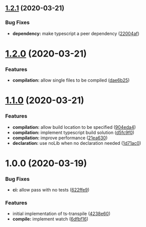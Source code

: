 ## [1.2.1](https://github.com/vdtn359/ts-transpile/compare/v1.2.0...v1.2.1) (2020-03-21)


### Bug Fixes

* **dependency:** make typescript a peer dependency ([22004af](https://github.com/vdtn359/ts-transpile/commit/22004afa19bc8c9b4740d4601059cbb4e574e833))

# [1.2.0](https://github.com/vdtn359/ts-transpile/compare/v1.1.0...v1.2.0) (2020-03-21)


### Features

* **compilation:** allow single files to be compiled ([dae6b25](https://github.com/vdtn359/ts-transpile/commit/dae6b25c4b3f1ff61da543a9e97d2c9c0deb63d4))

# [1.1.0](https://github.com/vdtn359/ts-transpile/compare/v1.0.0...v1.1.0) (2020-03-21)


### Features

* **compilation:** allow build location to be specified ([904eda4](https://github.com/vdtn359/ts-transpile/commit/904eda4899351de62d67e4676420f5399470b7f5))
* **compilation:** implement typescript build solution ([d5fc9f0](https://github.com/vdtn359/ts-transpile/commit/d5fc9f0de73c48bf5b060e5f0ca7d9e7666ab3bd))
* **compilation:** improve performance ([21ea630](https://github.com/vdtn359/ts-transpile/commit/21ea630c73d777996233ae13555237d77752d022))
* **declaration:** use noLib when no declaration needed ([1d71ac0](https://github.com/vdtn359/ts-transpile/commit/1d71ac02b57f8f22b9d3e0807ff254abcef76df1))

# 1.0.0 (2020-03-19)


### Bug Fixes

* **ci:** allow pass with no tests ([622ffe9](https://github.com/vdtn359/ts-transpile/commit/622ffe942420dc39b0c9619433d395d691042e31))


### Features

* initial implementation of ts-transpile ([4238e60](https://github.com/vdtn359/ts-transpile/commit/4238e6097d46fa03e370ebef22d9079d0a8d5d2f))
* **compile:** implement watch ([6dfbf16](https://github.com/vdtn359/ts-transpile/commit/6dfbf1629dd81938542e128f601b91cb59d89519))
